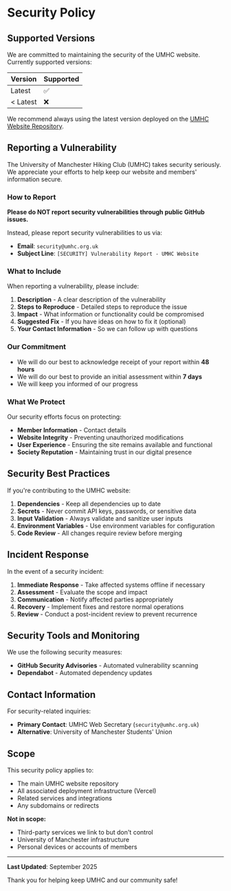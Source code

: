 # Security Policy

## Supported Versions

We are committed to maintaining the security of the UMHC website. Currently supported versions:

| Version | Supported          |
| ------- | ------------------ |
| Latest  | :white_check_mark: |
| < Latest| :x:                |

We recommend always using the latest version deployed on the [UMHC Website Repository](https://www.github.com.umhc/umhc-website).

## Reporting a Vulnerability

The University of Manchester Hiking Club (UMHC) takes security seriously. We appreciate your efforts to help keep our website and members' information secure.

### How to Report

**Please do NOT report security vulnerabilities through public GitHub issues.**

Instead, please report security vulnerabilities to us via:

- **Email**: `security@umhc.org.uk`
- **Subject Line**: `[SECURITY] Vulnerability Report - UMHC Website`

### What to Include

When reporting a vulnerability, please include:

1. **Description** - A clear description of the vulnerability
2. **Steps to Reproduce** - Detailed steps to reproduce the issue
3. **Impact** - What information or functionality could be compromised
4. **Suggested Fix** - If you have ideas on how to fix it (optional)
5. **Your Contact Information** - So we can follow up with questions

### Our Commitment

- We will do our best to acknowledge receipt of your report within **48 hours**
- We will do our best to provide an initial assessment within **7 days**
- We will keep you informed of our progress

### What We Protect

Our security efforts focus on protecting:

- **Member Information** - Contact details
- **Website Integrity** - Preventing unauthorized modifications
- **User Experience** - Ensuring the site remains available and functional
- **Society Reputation** - Maintaining trust in our digital presence

## Security Best Practices

If you're contributing to the UMHC website:

1. **Dependencies** - Keep all dependencies up to date
2. **Secrets** - Never commit API keys, passwords, or sensitive data
3. **Input Validation** - Always validate and sanitize user inputs
4. **Environment Variables** - Use environment variables for configuration
5. **Code Review** - All changes require review before merging

## Incident Response

In the event of a security incident:

1. **Immediate Response** - Take affected systems offline if necessary
2. **Assessment** - Evaluate the scope and impact
3. **Communication** - Notify affected parties appropriately
4. **Recovery** - Implement fixes and restore normal operations
5. **Review** - Conduct a post-incident review to prevent recurrence

## Security Tools and Monitoring

We use the following security measures:

- **GitHub Security Advisories** - Automated vulnerability scanning
- **Dependabot** - Automated dependency updates

## Contact Information

For security-related inquiries:
- **Primary Contact**: UMHC Web Secretary (`security@umhc.org.uk`)
- **Alternative**: University of Manchester Students' Union

## Scope

This security policy applies to:
- The main UMHC website repository
- All associated deployment infrastructure (Vercel)
- Related services and integrations
- Any subdomains or redirects

**Not in scope:**
- Third-party services we link to but don't control
- University of Manchester infrastructure
- Personal devices or accounts of members

---

**Last Updated**: September 2025

Thank you for helping keep UMHC and our community safe!
